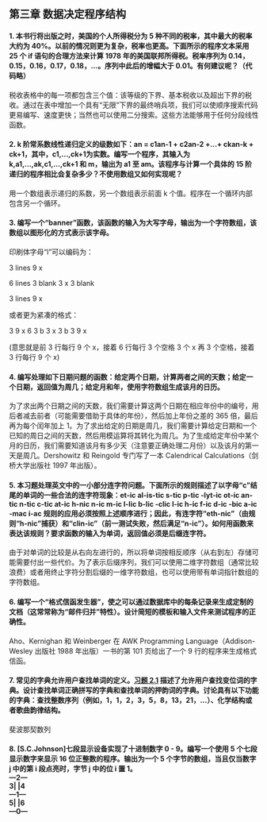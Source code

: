 ## 第三章 数据决定程序结构

**<h4 id = "1">1. 本书行将出版之时，美国的个人所得税分为 5 种不同的税率，其中最大的税率大约为 40%。以前的情况则更为复杂，税率也更高。下面所示的程序文本采用 25 个 if 语句的合理方法来计算 1978 年的美国联邦所得税。税率序列为 0.14，0.15，0.16，0.17，0.18，...。序列中此后的增幅大于 0.01。有何建议呢？（代码略）</h4>**

税收表格中的每一项都包含三个值：该等级的下界、基本税收以及超出下界的税收。通过在表中增加一个具有“无限”下界的最终哨兵项，我们可以使顺序搜索代码更易编写、速度更快；当然也可以使用二分搜索。这些方法能够用于任何分段线性函数。

**<h4 id = "2">2. k 阶常系数线性递归定义的级数如下：an = c1an-1 + c2an-2 +...+ ckan-k + ck+1，其中，c1,...,ck+1为实数。编写一个程序，其输入为 k,a1,...,ak,c1,...,ck+1 和 m，输出为 a1 至 am。该程序与计算一个具体的 15 阶递归的程序相比会复杂多少？不使用数组又如何实现呢？</h4>**

用一个数组表示递归的系数，另一个数组表示前面 k 个值。程序在一个循环内部包含另一个循环。

**<h4 id = "3">3. 编写一个“banner”函数，该函数的输入为大写字母，输出为一个字符数组，该数组以图形化的方式表示该字母。</h4>**

印刷体字母“I”可以编码为：

3 lines 9 x

6 lines 3 blank 3 x 3 blank

3 lines 9 x

或者更为紧凑的格式：

3 9 x
6 3 b 3 x 3 b
3 9 x

(意思就是前 3 行每行 9 个 x，接着 6 行每行 3 个空格 3 个 x 再 3 个空格，接着 3 行每行 9 个 x)

**<h4 id = "4">4. 编写处理如下日期问题的函数：给定两个日期，计算两者之间的天数；给定一个日期，返回值为周几；给定月和年，使用字符数组生成该月的日历。</h4>**

为了求出两个日期之间的天数，我们需要计算这两个日期在相应年份中的编号，用后者减去前者（可能需要借助于具体的年份），然后加上年份之差的 365 倍，最后再为每个闰年加上 1。为了求出给定的日期是周几，我们需要计算给定日期和一个已知的周日之间的天数，然后用模运算将其转化为周几。为了生成给定年份中某个月的日历，我们需要知道该月有多少天（注意要正确处理二月份）以及该月的第一天是周几。Dershowitz 和 Reingold 专门写了一本 Calendrical Calculations（剑桥大学出版社 1997 年出版）。

**<h4 id = "5">5. 本习题处理英文中的一小部分连字符问题。下面所示的规则描述了以字母“c”结尾的单词的一些合法的连字符现象：et-ic al-is-tic s-tic p-tic -lyt-ic ot-ic an-tic n-tic c-tic at-ic h-nic n-ic m-ic l-lic b-lic -clic l-ic h-ic f-ic d-ic -bic a-ic -mac i-ac 规则的应用必须按照上述顺序进行；因此，有连字符“eth-nic”（由规则“h-nic”捕获）和“clin-ic”（前一测试失败，然后满足“n-ic”）。如何用函数来表达该规则？要求函数的输入为单词，返回值必须是后缀连字符。</h4>**

由于对单词的比较是从右向左进行的，所以将单词按相反顺序（从右到左）存储可能需要付出一些代价。为了表示后缀序列，我们可以使用二维字符数组（通常比较浪费）或者用终止字符分割后缀的一维字符数组，也可以使用带有单词指针数组的字符数组。

**<h4 id = "6">6. 编写一个“格式信函发生器”，使之可以通过数据库中的每条记录来生成定制的文档（这常常称为“邮件归并”特性）。设计简短的模板和输入文件来测试程序的正确性。</h4>**

Aho、Kernighan 和 Weinberger 在 AWK Programming Language（Addison-Wesley 出版社 1988 年出版）一书的第 101 页给出了一个 9 行的程序来生成格式信函。

**<h4 id = "7">7. 常见的字典允许用户查找单词的定义。[习题 2.1](Chapter-Two.md/#1) 描述了允许用户查找变位词的字典。设计查找单词正确拼写的字典和查找单词的押韵词的字典。讨论具有以下功能的字典：查找整数序列（例如，1，1，2，3，5，8，13，21，...）、化学结构或者歌曲韵律结构。</h4>**

斐波那契数列

**<h4 id = "8">8. [S.C.Johnson]七段显示设备实现了十进制数字 0 - 9。编写一个使用 5 个七段显示数字来显示 16 位正整数的程序。输出为一个 5 个字节的数组，当且仅当数字 j 中的第 i 段点亮时，字节 j 中的位 i 置 1。<br />—2—<br />3| |4<br />—1—<br />5| |6<br />—0— </h4>**
